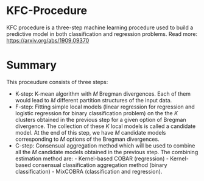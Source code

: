 # KFC-Procedure
KFC procedure is a three-step machine learning procedure used to build a predictive model in both classification and regression problems.
Read more: https://arxiv.org/abs/1909.09370

# Summary
This proceudure consists of three steps:
- K-step: K-mean algorithm with $M$ Bregman divergences. Each of them would lead to $M$ different partition structures of the input data.
- F-step: Fitting simple local models (linear regression for regression and logistic regression for binary classification problem) on the the $K$ clusters obtained in the previous step for a given option of Bregman divergence. The collection of these $K$ local models is called a candidate model. At the end of this step, we have $M$ candidate models corresponding to $M$ options of the Bregman divergences.
- C-step: Consensual aggregation method which will be used to combine all the $M$ candidate models obtained in the previous step. The combining estimation method are:
          - Kernel-based COBAR (regression)
          - Kernel-based consensual classification aggregation method (binary classification)
          - MixCOBRA (classification and regression).

